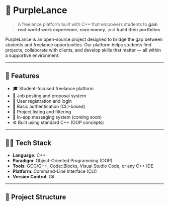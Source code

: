 # 💜 PurpleLance

> A freelance platform built with C++ that empowers students to **gain real-world work experience**, **earn money**, and **build their portfolios**.

PurpleLance is an open-source project designed to bridge the gap between students and freelance opportunities. Our platform helps students find projects, collaborate with clients, and develop skills that matter — all within a supportive environment.

---

## 🚀 Features

- 🎓 Student-focused freelance platform
- 📝 Job posting and proposal system
- 👤 User registration and login
- 🔐 Basic authentication (CLI-based)
- 📂 Project listing and filtering
- 💬 In-app messaging system (coming soon)
- ⚙️ Built using standard C++ (OOP concepts)

---

## 🧑‍💻 Tech Stack

- **Language**: C++
- **Paradigm**: Object-Oriented Programming (OOP)
- **Tools**: GCC/G++, Code::Blocks, Visual Studio Code, or any C++ IDE
- **Platform**: Command-Line Interface (CLI)
- **Version Control**: Git

---

## 📂 Project Structure

